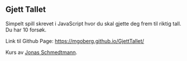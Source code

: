 ## Gjett Tallet
Simpelt spill skrevet i JavaScript hvor du skal gjette deg frem til riktig tall. Du har 10 forsøk.

Link til Github Page: https://mgoberg.github.io/GjettTallet/

Kurs av [Jonas Schmedtmann](https://www.youtube.com/@jonasschmedtmann).
